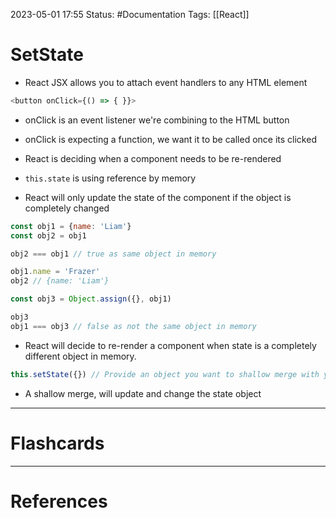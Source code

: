 2023-05-01 17:55
Status: #Documentation 
Tags: [[React]]

# SetState

* React JSX allows you to attach event handlers to any HTML element


```javascript
<button onClick={() => { }}>
```
* onClick is an event listener we're combining to the HTML button
* onClick is expecting a function, we want it to be called once its clicked

* React is deciding when a component needs to be re-rendered
* `this.state` is using reference by memory
* React will only update the state of the component if the object is completely changed


```javascript
const obj1 = {name: 'Liam'}
const obj2 = obj1

obj2 === obj1 // true as same object in memory

obj1.name = 'Frazer'
obj2 // {name: 'Liam'}

const obj3 = Object.assign({}, obj1)

obj3
obj1 === obj3 // false as not the same object in memory
```

* React will decide to re-render a component when state is a completely different object in memory.


```javascript
this.setState({}) // Provide an object you want to shallow merge with your current object
```
* A shallow merge, will update and change the state object





___
# Flashcards



---
# References
